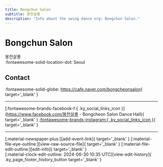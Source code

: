 ```yaml
---
title: Bongchun Salon
subtitle: 봉천살롱
description: "Info about the swing dance org: Bongchun Salon."
---
```


# Bongchun Salon

봉천살롱  
:fontawesome-solid-location-dot: Seoul  


## Contact

:fontawesome-solid-globe: <https://cafe.naver.com/bongcheonsalon>{ target='_blank' }  

---

 [:fontawesome-brands-facebook-f:{ .ky_social_links_icon }](https://www.facebook.com/봉천살롱 - Bongcheon Salon Dance Hall){ target='_blank' } [:fontawesome-brands-instagram:{ .ky_social_links_icon }](https://instagram.com/bongcheonsalon){ target='_blank' }

---

<div class="ky_page_footer" markdown>
<div class="ky_page_footer_trailing" markdown="span">
[:material-newspaper-plus:][add-event-link]{ target='_blank' }
[:material-file-eye-outline:][view-raw-source-file]{ target='_blank' }
[:material-file-edit-outline:][edit-info]{ target='_blank' }
</div>
<div class="ky_page_footer_leading" markdown="span">
[:material-clock-edit-outline: 2024-06-30 10:35 UTC][view-edit-history]{ .ky_page_footer_history_button target='_blank' }
</div>
</div>

[add-event-link]: https://github.com/swingdance/events/issues/new?assignees=&labels=add+event&projects=&template=02-add_entity.yml&title=%5Bkr%5D%20%3CName%3E&region=kr&province=Seoul&city=Seoul&org_id=bongchun-salon "Add Event"
[view-raw-source-file]: https://github.com/swingdance/orgs/blob/main/kr/bongchun-salon.json "View Raw Source File"
[edit-info]: https://github.com/swingdance/orgs/issues/new?assignees=&labels=update+org&projects=&template=03-update_entity.yml&title=%5Bkr%5D%20Bongchun%20Salon&region=kr&id=bongchun-salon&name=Bongchun%20Salon "Edit Info"

[view-edit-history]: https://github.com/swingdance/orgs/commits/main/kr/bongchun-salon.json "View Edit History"
